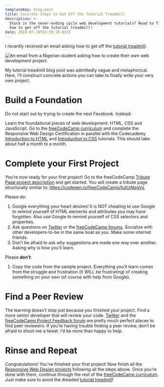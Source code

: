 ```yaml
---
templateKey: blog-post
title: Concrete Steps to Get Off the Tutorial Treadmill
description: >-
  Stuck in the never-ending cycle web development tutorials? Read to find out
  how to get off the tutorial treadmill!
date: 2019-07-19T02:59:19.037Z
---
```

I recently received an email asking how to get off the [tutorial treadmill](https://www.thewebdevcoach.com/blog/2018-12-14-learning-to-code-get-off-the-tutorial-treadmill/):

![An email from a Nigerian student asking how to create their own web development project.](/img/screen-shot-2019-07-18-at-11.00.24-pm.png)

My tutorial treadmill blog post was admittedly vague and metaphorical. Here, I’ll construct concrete actions you can take to finally write your very own project.

# Build a Foundation

Do not start out by trying to create the next Facebook. Instead:

Learn the foundational pieces of web development: HTML, CSS and JavaScript. Go to the [freeCodeCamp curriculum](https://learn.freecodecamp.org/) and complete the Responsive Web Design Certification in parallel with the Codecademy [Introduction to HTML](https://www.codecademy.com/learn/learn-html) and [Introduction to CSS](https://www.codecademy.com/learn/learn-css) tutorials. This should take about half a month to a month.

# Complete your First Project

You’re now ready for your first project! Go to the freeCodeCamp [Tribute Page project description](https://learn.freecodecamp.org/responsive-web-design/responsive-web-design-projects/build-a-tribute-page) and get started. You will create a tribute page structurally similar to:  <https://codepen.io/freeCodeCamp/full/zNqgVx>.

Please do:

1. Google everything your heart desires! It is NOT cheating to use Google to remind yourself of HTML elements and attributes you may have forgotten. Also use Google to remind yourself of CSS selectors and properties.
2. Ask questions on [Twitter](https://twitter.com/aryanjabbari)  or the [freeCodeCamp forums](https://www.freecodecamp.org/forum/). Socialize with other developers-to-be in the same boat as you. Make some internet friends.
3. Don’t be afraid to ask _why_ suggestions are made one way over another. Asking why is how you’ll learn.

Please **don’t**:

1. Copy the code from the sample project. Everything you’ll learn comes from the struggle and frustration (it _WILL_ be frustrating) of creating something on your own (of course with help from Google).

# Find a Peer Review

The learning doesn’t stop just because you finished your project. Find a more senior developer that will review your code. [Twitter](https://twitter.com/aryanjabbari) and the [freeCodeCamp Project Feedback forum](https://www.freecodecamp.org/forum/c/project-feedback) are pretty much perfect places to find peer reviewers. If you’re having trouble finding a peer review, don’t be afraid to shoot me a tweet. I’d be more than happy to help.

# Rinse and Repeat

Congratulations! You’ve finished your first project! Now finish all the [Responsive Web Design projects](https://learn.freecodecamp.org/responsive-web-design/responsive-web-design-projects) following all the steps above. Once you’re done with them, continue through the rest of the [freeCodeCamp curriculum](https://learn.freecodecamp.org/). Just make sure to avoid the dreaded [tutorial treadmill](https://www.thewebdevcoach.com/blog/2018-12-14-learning-to-code-get-off-the-tutorial-treadmill/)!
